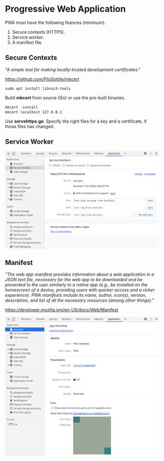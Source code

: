 # Progressive Web Application

PWA must have the following features (minimum).

1. Secure contexts (HTTPS).
2. Service worker.
3. A manifest file.

## Secure Contexts

*"A simple tool for making locally-trusted development certificates."*

https://github.com/FiloSottile/mkcert

```console
sudo apt install libnss3-tools
```

Build **mkcert** from source (Go) or use the pre-built binaries.

```console
mkcert -install
mkcert localhost 127.0.0.1
```

Use **servehttps.go**. Specify the right files for a key and a certificate,  if those files has changed.

## Service Worker

![Service Workers](dev_serviceworkers.png)

## Manifest

*"The web app manifest provides information about a web application in a JSON text file, necessary for the web app to be downloaded and be presented to the user similarly to a native app (e.g., be installed on the homescreen of a device, providing users with quicker access and a richer experience). PWA manifests include its name, author, icon(s), version, description, and list of all the necessary resources (among other things)."*

https://developer.mozilla.org/en-US/docs/Web/Manifest

![Manifest](dev_manifest.png)
